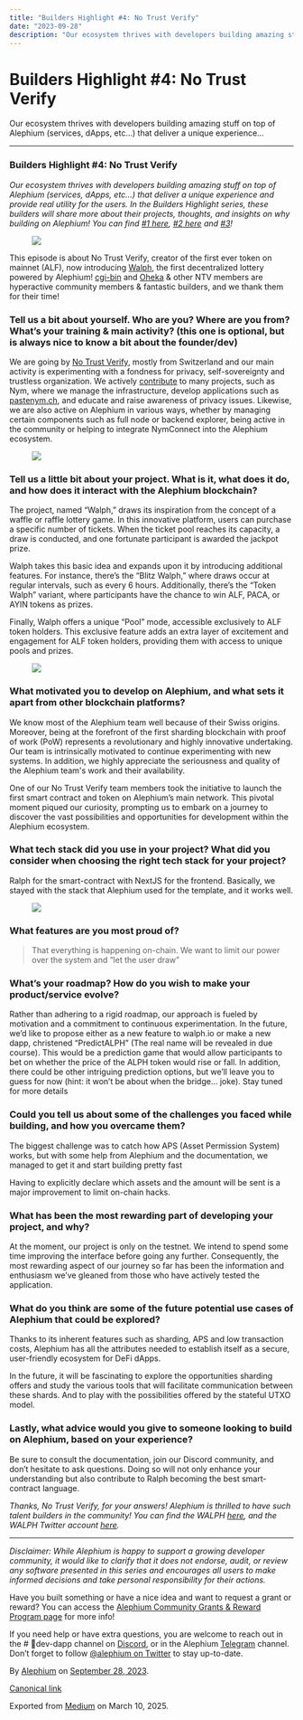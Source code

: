 ```yaml
---
title: "Builders Highlight #4: No Trust Verify"
date: "2023-09-28"
description: "Our ecosystem thrives with developers building amazing stuff on top of Alephium (services, dApps, etc…) that deliver a unique experience…"
---
```


<div>

# Builders Highlight \#4: No Trust Verify

</div>

<div class="section p-summary" field="subtitle">

Our ecosystem thrives with developers building amazing stuff on top of Alephium (services, dApps, etc…) that deliver a unique experience…

</div>

<div class="section e-content" field="body">

<div id="b9f9" class="section section section--body section--first">

<div class="section-divider">

------------------------------------------------------------------------

</div>

<div class="section-content">

<div class="section-inner sectionLayout--insetColumn">

### Builders Highlight \#4: No Trust Verify

*Our ecosystem thrives with developers building amazing stuff on top of Alephium (services, dApps, etc…) that deliver a unique experience and provide real utility for the users. In the Builders Highlight series, these builders will share more about their projects, thoughts, and insights on why building on Alephium! You can find* <a href="https://medium.com/@alephium/builders-highlight-sezame-wallet-ddb4aeb61881" class="markup--anchor markup--p-anchor" data-href="https://medium.com/@alephium/builders-highlight-sezame-wallet-ddb4aeb61881" rel="noopener" target="_blank"><em>#1 here</em></a>*,* <a href="https://medium.com/@alephium/builders-highlight-alphpaca-nfts-99c69775f04c" class="markup--anchor markup--p-anchor" data-href="https://medium.com/@alephium/builders-highlight-alphpaca-nfts-99c69775f04c" rel="noopener" target="_blank"><em>#2 here</em></a> *and* <a href="https://medium.com/@alephium/builders-highlight-3-ayin-6be4a6bd4ec2" class="markup--anchor markup--p-anchor" data-href="https://medium.com/@alephium/builders-highlight-3-ayin-6be4a6bd4ec2" target="_blank"><em>#3</em></a>*!*

<figure id="8520" class="graf graf--figure graf-after--p">
<img src="https://cdn-images-1.medium.com/max/800/0*OTbvnHMRC3vye0FO" class="graf-image" data-image-id="0*OTbvnHMRC3vye0FO" data-width="1080" data-height="1080" data-is-featured="true" />
</figure>

This episode is about No Trust Verify, creator of the first ever token on mainnet (ALF), now introducing <a href="https://walph.io" class="markup--anchor markup--p-anchor" data-href="https://walph.io" rel="noopener" target="_blank">Walph</a>, the first decentralized lottery powered by Alephium! <a href="https://twitter.com/cg1_bin" class="markup--anchor markup--p-anchor" data-href="https://twitter.com/cg1_bin" rel="noopener" target="_blank">cgi-bin</a> and <a href="https://twitter.com/Oheka32" class="markup--anchor markup--p-anchor" data-href="https://twitter.com/Oheka32" rel="noopener" target="_blank">Oheka</a> & other NTV members are hyperactive community members & fantastic builders, and we thank them for their time!

### **Tell us a bit about yourself. Who are you? Where are you from? What’s your training & main activity? (this one is optional, but is always nice to know a bit about the founder/dev)**

We are going by <a href="https://notrustverify.ch" class="markup--anchor markup--p-anchor" data-href="https://notrustverify.ch" rel="noopener" target="_blank">No Trust Verify</a>, mostly from Switzerland and our main activity is experimenting with a fondness for privacy, self-sovereignty and trustless organization. We actively <a href="https://github.com/notrustverify" class="markup--anchor markup--p-anchor" data-href="https://github.com/notrustverify" rel="noopener" target="_blank">contribute</a> to many projects, such as Nym, where we manage the infrastructure, develop applications such as <a href="https://pastenym.ch/" class="markup--anchor markup--p-anchor" data-href="https://pastenym.ch/" rel="noopener" target="_blank">pastenym.ch</a>, and educate and raise awareness of privacy issues. Likewise, we are also active on Alephium in various ways, whether by managing certain components such as full node or backend explorer, being active in the community or helping to integrate NymConnect into the Alephium ecosystem.

<figure id="903c" class="graf graf--figure graf-after--p">
<img src="https://cdn-images-1.medium.com/max/800/1*Qzsvr704ioIa3XEJbAeJMA.png" class="graf-image" data-image-id="1*Qzsvr704ioIa3XEJbAeJMA.png" data-width="2844" data-height="1574" />
</figure>

### **Tell us a little bit about your project. What is it, what does it do, and how does it interact with the Alephium blockchain?**

The project, named “Walph,” draws its inspiration from the concept of a waffle or raffle lottery game. In this innovative platform, users can purchase a specific number of tickets. When the ticket pool reaches its capacity, a draw is conducted, and one fortunate participant is awarded the jackpot prize.

Walph takes this basic idea and expands upon it by introducing additional features. For instance, there’s the “Blitz Walph,” where draws occur at regular intervals, such as every 6 hours. Additionally, there’s the “Token Walph” variant, where participants have the chance to win ALF, PACA, or AYIN tokens as prizes.

Finally, Walph offers a unique “Pool” mode, accessible exclusively to ALF token holders. This exclusive feature adds an extra layer of excitement and engagement for ALF token holders, providing them with access to unique pools and prizes.

<figure id="2f98" class="graf graf--figure graf-after--p">
<img src="https://cdn-images-1.medium.com/max/800/1*ODZavpGcVGTophkA4qZNWg.gif" class="graf-image" data-image-id="1*ODZavpGcVGTophkA4qZNWg.gif" data-width="800" data-height="450" />
</figure>

### What motivated you to develop on Alephium, and what sets it apart from other blockchain platforms?

We know most of the Alephium team well because of their Swiss origins. Moreover, being at the forefront of the first sharding blockchain with proof of work (PoW) represents a revolutionary and highly innovative undertaking. Our team is intrinsically motivated to continue experimenting with new systems. In addition, we highly appreciate the seriousness and quality of the Alephium team's work and their availability.

One of our No Trust Verify team members took the initiative to launch the first smart contract and token on Alephium’s main network. This pivotal moment piqued our curiosity, prompting us to embark on a journey to discover the vast possibilities and opportunities for development within the Alephium ecosystem.

### What tech stack did you use in your project? What did you consider when choosing the right tech stack for your project?

Ralph for the smart-contract with NextJS for the frontend. Basically, we stayed with the stack that Alephium used for the template, and it works well.

<figure id="fdea" class="graf graf--figure graf-after--p">
<img src="https://cdn-images-1.medium.com/max/800/1*2mMdR2T1qX3qE8Xr0SNbXg.png" class="graf-image" data-image-id="1*2mMdR2T1qX3qE8Xr0SNbXg.png" data-width="2864" data-height="1568" />
</figure>

### What features are you most proud of?

> That everything is happening on-chain. We want to limit our power over the system and “let the user draw”

### What’s your roadmap? How do you wish to make your product/service evolve?

Rather than adhering to a rigid roadmap, our approach is fueled by motivation and a commitment to continuous experimentation. In the future, we’d like to propose either as a new feature to walph.io or make a new dapp, christened “PredictALPH” (The real name will be revealed in due course). This would be a prediction game that would allow participants to bet on whether the price of the ALPH token would rise or fall. In addition, there could be other intriguing prediction options, but we’ll leave you to guess for now (hint: it won’t be about when the bridge… joke). Stay tuned for more details

### Could you tell us about some of the challenges you faced while building, and how you overcame them?

The biggest challenge was to catch how APS (Asset Permission System) works, but with some help from Alephium and the documentation, we managed to get it and start building pretty fast

Having to explicitly declare which assets and the amount will be sent is a major improvement to limit on-chain hacks.

### What has been the most rewarding part of developing your project, and why?

At the moment, our project is only on the testnet. We intend to spend some time improving the interface before going any further. Consequently, the most rewarding aspect of our journey so far has been the information and enthusiasm we’ve gleaned from those who have actively tested the application.

### What do you think are some of the future potential use cases of Alephium that could be explored?

Thanks to its inherent features such as sharding, APS and low transaction costs, Alephium has all the attributes needed to establish itself as a secure, user-friendly ecosystem for DeFi dApps.

In the future, it will be fascinating to explore the opportunities sharding offers and study the various tools that will facilitate communication between these shards. And to play with the possibilities offered by the stateful UTXO model.

### Lastly, what advice would you give to someone looking to build on Alephium, based on your experience?

Be sure to consult the documentation, join our Discord community, and don’t hesitate to ask questions. Doing so will not only enhance your understanding but also contribute to Ralph becoming the best smart-contract language.

*Thanks, No Trust Verify, for your answers! Alephium is thrilled to have such talent builders in the community! You can find the WALPH* <a href="https://walph.io" class="markup--anchor markup--p-anchor" data-href="https://walph.io" rel="noopener" target="_blank"><em>here</em></a>*, and the WALPH Twitter account* <a href="https://twitter.com/WalphLottery" class="markup--anchor markup--p-anchor" data-href="https://twitter.com/WalphLottery" rel="noopener" target="_blank"><em>here</em></a>*.*

</div>

</div>

</div>

<div id="eaad" class="section section section--body section--last">

<div class="section-divider">

------------------------------------------------------------------------

</div>

<div class="section-content">

<div class="section-inner sectionLayout--insetColumn">

*Disclaimer: While Alephium is happy to support a growing developer community, it would like to clarify that it does not endorse, audit, or review any software presented in this series and encourages all users to make informed decisions and take personal responsibility for their actions.*

Have you built something or have a nice idea and want to request a grant or reward? You can access the <a href="https://github.com/alephium/community/blob/master/Grant%26RewardProgram.md" class="markup--anchor markup--p-anchor" data-href="https://github.com/alephium/community/blob/master/Grant%26RewardProgram.md" rel="noopener ugc nofollow noopener noopener noopener" target="_blank">Alephium Community Grants &amp; Reward Program page</a> for more info!

If you need help or have extra questions, you are welcome to reach out in the \# 🎨dev-dapp channel on <a href="https://alephium.org/discord/" class="markup--anchor markup--p-anchor" data-href="https://alephium.org/discord/" rel="noopener ugc nofollow noopener noopener noopener" target="_blank">Discord</a>, or in the Alephium <a href="https://t.me/alephiumgroup" class="markup--anchor markup--p-anchor" data-href="https://t.me/alephiumgroup" rel="noopener ugc nofollow noopener noopener noopener" target="_blank">Telegram</a> channel. Don’t forget to follow <a href="https://twitter.com/alephium" class="markup--anchor markup--p-anchor" data-href="https://twitter.com/alephium" rel="noopener ugc nofollow noopener noopener noopener" target="_blank">@alephium on Twitter</a> to stay up-to-date.

</div>

</div>

</div>

</div>

By <a href="https://medium.com/@alephium" class="p-author h-card">Alephium</a> on [September 28, 2023](https://medium.com/p/9ea495ca826f).

<a href="https://medium.com/@alephium/builders-highlight-4-no-trust-verify-9ea495ca826f" class="p-canonical">Canonical link</a>

Exported from [Medium](https://medium.com) on March 10, 2025.
